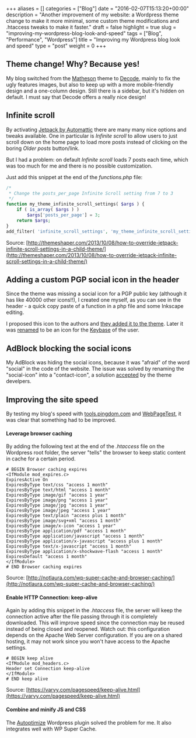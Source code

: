 +++
aliases      = []
categories   = ["Blog"]
date         = "2016-02-07T15:13:20+00:00"
description  = "Another improvement of my website: a Wordpress theme change to make it more minimal, some custom theme modifications and .htaccess tweaks to make it faster."
draft        = false
highlight    = true
slug         = "improving-my-wordpress-blog-look-and-speed"
tags         = ["Blog", "Performance", "Wordpress"]
title        = "Improving my Wordpress blog look and speed"
type         = "post"
weight       = 0
+++


## Theme change! Why? Because yes!

My blog switched from the [Matheson](https://wordpress.org/themes/matheson/)
theme to [Decode](https://wordpress.org/themes/decode/), mainly to fix the ugly
features images, but also to keep up with a more mobile-friendly design and a
one-column design. Still there is a sidebar, but it's hidden on default. I must
say that Decode offers a really nice design!


## Infinite scroll

By activating [Jetpack by Automattic](https://wordpress.org/plugins/jetpack/)
there are many many nice options and tweaks available. One in particular is
_Infinite scroll_ to allow users to just scroll down on the home page to load
more posts instead of clicking on the boring _Older posts_ button/link.

But I had a problem: on default _Infinite scroll_ loads 7 posts each time, which
was too much for me and there is no possible customization.

Just add this snippet at the end of the _functions.php_ file:

```php
/*
 * Change the posts_per_page Infinite Scroll setting from 7 to 3
 */
function my_theme_infinite_scroll_settings( $args ) {
    if ( is_array( $args ) )
        $args['posts_per_page'] = 3;
    return $args;
}
add_filter( 'infinite_scroll_settings', 'my_theme_infinite_scroll_settings' );
```

Source:
[http://themeshaper.com/2013/10/08/how-to-override-jetpack-infinite-scroll-settings-in-a-child-theme/](http://themeshaper.com/2013/10/08/how-to-override-jetpack-infinite-scroll-settings-in-a-child-theme/)


## Adding a custom PGP social icon in the header

Since the theme was missing a social icon for a PGP public key (although it has
like 40000 other icons!!), I created one myself, as you can see in the header -
a quick copy paste of a function in a php file and some Inkscape editing.

I proposed this icon to the authors and
[they added it to the theme](https://github.com/MachoThemes/decode/issues/52). Later
it was [renamed](https://github.com/MachoThemes/decode/issues/82) to be an icon
for the [Keybase](https://keybase.io) of the user.


## AdBlock blocking the social icons

My AdBlock was hiding the social icons, because it was "afraid" of the word
"social" in the code of the website. The issue was solved by renaming the
"social-icon" into a "contact-icon", a solution
[accepted](https://github.com/MachoThemes/decode/issues/51) by the theme
develpers.


## Improving the site speed

By testing my blog's speed with [tools.pingdom.com](http://tools.pingdom.com/)
and [WebPageTest](http://webpagetest.org/), it was clear that something had to
be improved.


#### Leverage browser caching

By adding the following text at the end of the _.htaccess_ file on the Wordpress
root folder, the server "tells" the browser to keep static content in cache for
a certain period.

```
# BEGIN Browser caching expires
<IfModule mod_expires.c>
ExpiresActive On
ExpiresByType text/css "access 1 month"
ExpiresByType text/html "access 1 month"
ExpiresByType image/gif "access 1 year"
ExpiresByType image/png "access 1 year"
ExpiresByType image/jpg "access 1 year"
ExpiresByType image/jpeg "access 1 year"
ExpiresByType text/plain "access plus 1 month"
ExpiresByType image/svg+xml "access 1 month"
ExpiresByType image/x-icon "access 1 year"
ExpiresByType application/pdf "access 1 month"
ExpiresByType application/javascript "access 1 month"
ExpiresByType application/x-javascript "access plus 1 month"
ExpiresByType text/x-javascript "access 1 month"
ExpiresByType application/x-shockwave-flash "access 1 month"
ExpiresDefault "access 1 month"
</IfModule>
# END Browser caching expires
```

Source:
[http://notlaura.com/wp-super-cache-and-browser-caching/](http://notlaura.com/wp-super-cache-and-browser-caching/)


#### Enable HTTP Connection: keep-alive

Again by adding this snippet in the _.htaccess_ file, the server will keep the
connection active after the file passing through it is completely
downloaded. This will improve speed since the connection may be reused instead
of being closed and reopened. Watch out: this configuration depends on the
Apache Web Server configuration. If you are on a shared hosting, it may not work
since you won't have access to the Apache settings.

```
# BEGIN keep alive
<IfModule mod_headers.c>
Header set Connection keep-alive
</IfModule>
# END keep alive
```

Source:
[https://varvy.com/pagespeed/keep-alive.html](https://varvy.com/pagespeed/keep-alive.html)


#### Combine and minify JS and CSS

The [Autoptimize](https://wordpress.org/plugins/autoptimize/) Wordpress plugin
solved the problem for me. It also integrates well with WP Super Cache.

